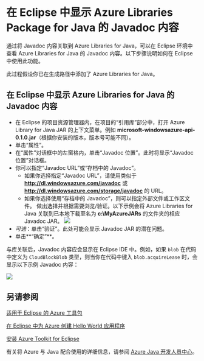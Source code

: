 <properties
    pageTitle="在 Eclipse 中显示 Azure Libraries Package for Java 的 Javadoc 内容"
    description="如何在 Eclipse 中显示 Azure Libraries 的 Javadoc 内容。"
    services=""
    documentationCenter="java"
    authors="rmcmurray"
    manager="wpickett"
    editor=""/>

<tags
    ms.service="multiple"
    ms.date="02/26/2016" 
    wacn.date="04/11/2016"/>

<!-- Legacy MSDN URL = https://msdn.microsoft.com/library/azure/hh698319.aspx -->

# 在 Eclipse 中显示 Azure Libraries Package for Java 的 Javadoc 内容 #

通过将 Javadoc 内容关联到 Azure Libraries for Java，可以在 Eclipse 环境中查看 Azure Libraries for Java 的 Javadoc 内容。以下步骤说明如何在 Eclipse 中使用此功能。

此过程假设你已在生成路径中添加了 Azure Libraries for Java。

## 在 Eclipse 中显示 Azure Libraries for Java 的 Javadoc 内容 ##

* 在 Eclipse 的项目资源管理器内，在项目的“引用库”部分中，打开 Azure Library for Java JAR 的上下文菜单。例如 **microsoft-windowsazure-api-0.1.0.jar**（根据你安装的版本，版本号可能不同）。
* 单击“属性”。
* 在“属性”对话框中的左窗格内，单击“Javadoc 位置”。此时将显示“Javadoc 位置”对话框。
* 你可以指定“Javadoc URL”或“存档中的 Javadoc”。
    * 如果你选择指定“Javadoc URL”，请使用类似于 **http://dl.windowsazure.com/javadoc** 或 **http://dl.windowsazure.com/storage/javadoc** 的 URL。
    * 如果你选择使用“存档中的 Javadoc”，则可以指定外部文件或工作区文件。
    做出选择并根据需要浏览/验证。以下示例会将 Azure Libraries for Java 关联到已本地下载至名为 **c:\\MyAzureJARs** 的文件夹的相应 Javadoc JAR。
    ![][ic553487]
* *可选*：单击“验证”。此处可能会显示 Javadoc JAR 的潜在问题。
* 单击**“确定”**。

与库关联后，Javadoc 内容应会显示在 Eclipse IDE 中。例如，如果 `blob` 在代码中定义为 `CloudBlockBlob` 类型，则当你在代码中键入 `blob.acquireLease` 时，会显示以下示例 Javadoc 内容：

![][ic553488]

## 另请参阅 ##

[适用于 Eclipse 的 Azure 工具包][]

[在 Eclipse 中为 Azure 创建 Hello World 应用程序][]

[安装 Azure Toolkit for Eclipse][]

有关将 Azure 与 Java 配合使用的详细信息，请参阅 [Azure Java 开发人员中心][]。

<!-- URL List -->

[Azure Java 开发人员中心]: http://go.microsoft.com/fwlink/?LinkID=699547
[适用于 Eclipse 的 Azure 工具包]: http://go.microsoft.com/fwlink/?LinkID=699529
[在 Eclipse 中为 Azure 创建 Hello World 应用程序]: http://go.microsoft.com/fwlink/?LinkID=699533
[安装 Azure Toolkit for Eclipse]: http://go.microsoft.com/fwlink/?LinkId=699546

<!-- IMG List -->

[ic553487]: ./media/azure-toolkit-for-eclipse-displaying-javadoc-content-for-azure-libraries/ic553487.png
[ic553488]: ./media/azure-toolkit-for-eclipse-displaying-javadoc-content-for-azure-libraries/ic553488.png

<!---HONumber=Mooncake_0215_2016-->